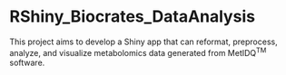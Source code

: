 # RShiny_Biocrates_DataAnalysis

This project aims to develop a Shiny app that can reformat, preprocess, analyze, and visualize metabolomics data generated from MetIDQ<sup>TM</sup> software.
